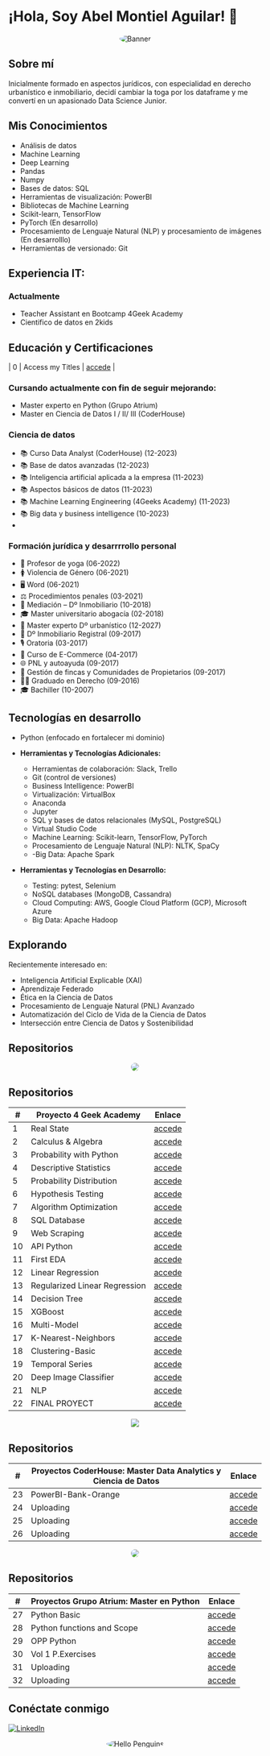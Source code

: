 
# ¡Hola, Soy Abel Montiel Aguilar! 👋
 
<p align="center">
  <img src="https://wallpapercave.com/wp/wp4748439.jpg" alt="Banner" style="border-radius: 90%;">
</p>

## Sobre mí
Inicialmente formado en aspectos jurídicos, con especialidad en derecho urbanístico e inmobiliario, decidí cambiar la toga por los dataframe y me convertí en un apasionado Data Science Junior.

## Mis Conocimientos
- Análisis de datos
- Machine Learning
- Deep Learning
- Pandas
- Numpy
- Bases de datos: SQL
- Herramientas de visualización: PowerBI
- Bibliotecas de Machine Learning
- Scikit-learn, TensorFlow
- PyTorch (En desarrollo)
- Procesamiento de Lenguaje Natural (NLP) y procesamiento de imágenes (En desarrolllo)
- Herramientas de versionado: Git
## Experiencia IT:
### Actualmente
- Teacher Assistant en Bootcamp 4Geek Academy 
- Cientifico de datos en 2kids 

## Educación y Certificaciones
| 0  | Access my Titles                                    | [accede](https://github.com/MontielAguilar/0-Tittles "Access") |
### Cursando actualmente con fin de seguir mejorando: 
- Master experto en Python (Grupo Atrium)
- Master en Ciencia de Datos I / II/ III (CoderHouse)

### Ciencia de datos
- 📚 Curso Data Analyst (CoderHouse) (12-2023)
- 📚 Base de datos avanzadas (12-2023)
- 📚 Inteligencia artificial aplicada a la empresa (11-2023)
- 📚 Aspectos básicos de datos (11-2023)
- 📚 Machine Learning Engineering (4Geeks Academy) (11-2023)
- 📚 Big data y business intelligence (10-2023)
- 
### Formación jurídica y desarrrrollo personal
- 🧘 Profesor de yoga (06-2022)
- 🚺 Violencia de Género (06-2021)
- 🖥️ Word (06-2021)
- ⚖️ Procedimientos penales (03-2021)
- 🤝 Mediación – Dº Inmobiliario (10-2018)
- 🎓 Master universitario abogacía (02-2018)
- 🏡 Master experto Dº urbanístico (12-2027)
- 📜 Dº Inmobiliario Registral (09-2017)
- 🎙️ Oratoria (03-2017)
- 🛒 Curso de E-Commerce (04-2017)
- 🌐 PNL y autoayuda (09-2017)
- 🏡 Gestión de fincas y Comunidades de Propietarios (09-2017)
- 👨‍⚖️ Graduado en Derecho (09-2016)
- 🎓 Bachiller (10-2007)

## Tecnologías en desarrollo
- Python (enfocado en fortalecer mi dominio)
- **Herramientas y Tecnologías Adicionales:**
  - Herramientas de colaboración: Slack, Trello
  - Git (control de versiones)
  - Business Intelligence: PowerBI
  - Virtualización: VirtualBox
  - Anaconda
  - Jupyter
  - SQL y bases de datos relacionales (MySQL, PostgreSQL)
  - Virtual Studio Code
  - Machine Learning: Scikit-learn, TensorFlow, PyTorch
  - Procesamiento de Lenguaje Natural (NLP): NLTK, SpaCy
  - -Big Data: Apache Spark

- **Herramientas y Tecnologías en Desarrollo:**
  - Testing: pytest, Selenium
  - NoSQL databases (MongoDB, Cassandra)
  - Cloud Computing: AWS, Google Cloud Platform (GCP), Microsoft Azure
  - Big Data: Apache Hadoop

## Explorando
Recientemente interesado en:
- Inteligencia Artificial Explicable (XAI)
- Aprendizaje Federado
- Ética en la Ciencia de Datos
- Procesamiento de Lenguaje Natural (PNL) Avanzado
- Automatización del Ciclo de Vida de la Ciencia de Datos
- Intersección entre Ciencia de Datos y Sostenibilidad

## Repositorios
<p align="center">
  <img src="https://www.gitpod.io/images/education/4geeks/4geeks-logo.png"style="border-radius: 50%;">
</p>

## Repositorios

| #   | Proyecto 4 Geek Academy                           | Enlace                                                  |
| --- | ---------------------------------------------    | -------------------------------------------------------- |
| 1   | Real State                                       | [accede](https://github.com/MontielAguilar/1-Real-State-Exercise) |
| 2   | Calculus & Algebra                               | [accede](https://github.com/MontielAguilar/2-Calculus-and-algebra-problems-with-python) |
| 3   | Probability with Python                          | [accede](https://github.com/MontielAguilar/3-Probability-exercises-project-in-python) |
| 4   | Descriptive Statistics                           | [accede](https://github.com/MontielAguilar/4-descriptive-statistics-exercises-project-with-python) |
| 5   | Probability Distribution                         | [accede](https://github.com/MontielAguilar/5-probability-distribution-exercises-project-with-python) |
| 6   | Hypothesis Testing                                | [accede](https://github.com/MontielAguilar/6-hypothesis-testing-exercises-project-with-python) |
| 7   | Algorithm Optimization                           | [accede](https://github.com/MontielAguilar/7-algorithm-optimization-project-machine-learning) |
| 8   | SQL Database                                     | [accede](https://github.com/MontielAguilar/8-connecting-to-a-sql-database-project-tutorial/tree/main) |
| 9   | Web Scraping                                     | [accede](https://github.com/MontielAguilar/9-web-scraping-project-tutorial/tree/main) |
| 10  | API Python                                       | [accede](https://github.com/MontielAguilar/10-interacting-with-api-python-project-tutorial) |
| 11  | First EDA                                        | [accede](https://github.com/MontielAguilar/11-machine-learning-python-template) |
| 12  | Linear Regression                                | [accede](https://github.com/MontielAguilar/12-Lineal-Regression) |
| 13  | Regularized Linear Regression                     | [accede](https://github.com/MontielAguilar/13-Regularize-lineal-regression) |
| 14  | Decision Tree                                    | [accede](https://github.com/MontielAguilar/14-decision-trees) |
| 15  | XGBoost                                          | [accede](https://github.com/MontielAguilar/15-XGBoost--Extreme-Gradient-Boosting-) |
| 16  | Multi-Model                                      | [accede](https://github.com/MontielAguilar/Multi-models) |
| 17  | K-Nearest-Neighbors                              | [accede](https://github.com/MontielAguilar/17-K-Nearest-Neighbors) |
| 18  | Clustering-Basic                                 | [accede](https://github.com/MontielAguilar/18-Clustering-basic) |
| 19  | Temporal Series                                   | [accede](https://github.com/MontielAguilar/19-temporal-Series-Arima) |
| 20  | Deep Image Classifier                            | [accede](https://github.com/MontielAguilar/20-Deep-Image-Classifier) |
| 21  | NLP                                              | [accede](https://github.com/MontielAguilar/21-NLP) |
| 22  | FINAL PROYECT                                       | [accede](https://github.com/MontielAguilar/Final-proyect-4-Geek-Academy) |

<p align="center">
  <img src="https://comparte-entity-photos.s3.us-east-2.amazonaws.com/39144702-7af9-45a6-8e18-3eb28648fa8a.png"style="border-radius: 10%;">
</p>

## Repositorios

| #   | Proyectos CoderHouse: Master Data Analytics y Ciencia de Datos                        | Enlace                                                  |
| --- | ---------------------------------------------    | -------------------------------------------------------- |
| 23   | PowerBI-Bank-Orange                                       | [accede](https://github.com/MontielAguilar/23-PowerBI-Bank-Orange) |
| 24   | Uploading                               | [accede](https://) |
| 25   | Uploading                          | [accede](https://) |
| 26   | Uploading                          | [accede](https://) |
<p align="center">
  <img src="https://www.grupoatrium.com/wp-content/uploads/2018/12/logo-grupo-atrium250.png"style="border-radius: 50%;">
</p>

## Repositorios

| #   | Proyectos Grupo Atrium: Master en Python                        | Enlace                                                  |
| --- | ---------------------------------------------    | -------------------------------------------------------- |
| 27   | Python Basic                                      | [accede](https://github.com/MontielAguilar/27-python-basic) |
| 28   | Python functions and Scope                               | [accede](https://github.com/MontielAguilar/28-Python-functions-and-scope) |
| 29   | OPP Python                          | [accede](https://github.com/MontielAguilar/29-OPP-Python) |
| 30   | Vol 1 P.Exercises                          | [accede](https://github.com/MontielAguilar/30-Vol-1-Python-Exercises-Complementary) |
| 31   | Uploading                          | [accede](https://) |
| 32   | Uploading                          | [accede](https://) |

## Conéctate conmigo
[![LinkedIn](https://img.shields.io/badge/LinkedIn-Connect-blue?style=flat&logo=linkedin)](https://www.linkedin.com/in/abel-montiel-aguilar-4578b7119/)

<p align="center">
  <img src="https://images6.fanpop.com/image/photos/37800000/-Hello-penguins-of-madagascar-37800672-500-500.gif" alt="Hello Penguins"style="border-radius: 50%;">
</p>

